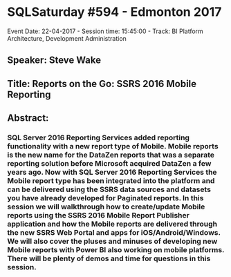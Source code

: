 # SQLSaturday #594 - Edmonton 2017
Event Date: 22-04-2017 - Session time: 15:45:00 - Track: BI Platform Architecture, Development  Administration
## Speaker: Steve Wake
## Title: Reports on the Go: SSRS 2016 Mobile Reporting
## Abstract:
### SQL Server 2016 Reporting Services added  reporting functionality with a new report type of Mobile. Mobile reports is the new name for the DataZen reports that was a separate reporting solution before Microsoft acquired DataZen a few years ago. Now with SQL Server 2016 Reporting Services the Mobile report type has been integrated into the platform and can be delivered using the SSRS data sources and datasets you have already developed for Paginated reports. In this session we will walkthrough how to create/update Mobile reports using the SSRS 2016 Mobile Report Publisher application and how the Mobile reports are delivered through the new SSRS Web Portal and apps for iOS/Android/Windows. We will also cover the pluses and minuses of developing new Mobile reports with Power BI also working on mobile platforms. There will be plenty of demos and time for questions in this session.
